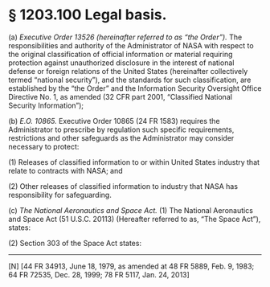 # § 1203.100   Legal basis.

(a) *Executive Order 13526 (hereinafter referred to as “the Order”).* The responsibilities and authority of the Administrator of NASA with respect to the original classification of official information or material requiring protection against unauthorized disclosure in the interest of national defense or foreign relations of the United States (hereinafter collectively termed “national security”), and the standards for such classification, are established by the “the Order” and the Information Security Oversight Office Directive No. 1, as amended (32 CFR part 2001, “Classified National Security Information”);


(b) *E.O. 10865.* Executive Order 10865 (24 FR 1583) requires the Administrator to prescribe by regulation such specific requirements, restrictions and other safeguards as the Administrator may consider necessary to protect:


(1) Releases of classified information to or within United States industry that relate to contracts with NASA; and


(2) Other releases of classified information to industry that NASA has responsibility for safeguarding.


(c) *The National Aeronautics and Space Act.* (1) The National Aeronautics and Space Act (51 U.S.C. 20113) (Hereafter referred to as, “The Space Act”), states:


(2) Section 303 of the Space Act states: 



---

[N] [44 FR 34913, June 18, 1979, as amended at 48 FR 5889, Feb. 9, 1983; 64 FR 72535, Dec. 28, 1999; 78 FR 5117, Jan. 24, 2013]




